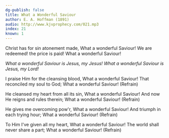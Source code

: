 ```yaml
---
dg-publish: false
title: What a Wonderful Saviour
author: E. A. Hoffman (1891)
audio: http://www.kjvprophecy.com/021.mp3
index: 21
known: 1
---
```


Christ has for sin atonement made,
What a wonderful Saviour!
We are redeemed! the price is paid!
What a wonderful Saviour!

*What a wonderful Saviour is Jesus, my Jesus!
What a wonderful Saviour is Jesus, my Lord!*

I praise Him for the cleansing blood,
What a wonderful Saviour!
That reconciled my soul to God;
What a wonderful Saviour! (Refrain)

He cleansed my heart from all its sin,
What a wonderful Saviour!
And now He reigns and rules therein;
What a wonderful Saviour! (Refrain)

He gives me overcoming pow'r,
What a wonderful Saviour!
And triumph in each trying hour;
What a wonderful Saviour! (Refrain)

To Him I've given all my heart,
What a wonderful Saviour!
The world shall never share a part;
What a wonderful Saviour! (Refrain)